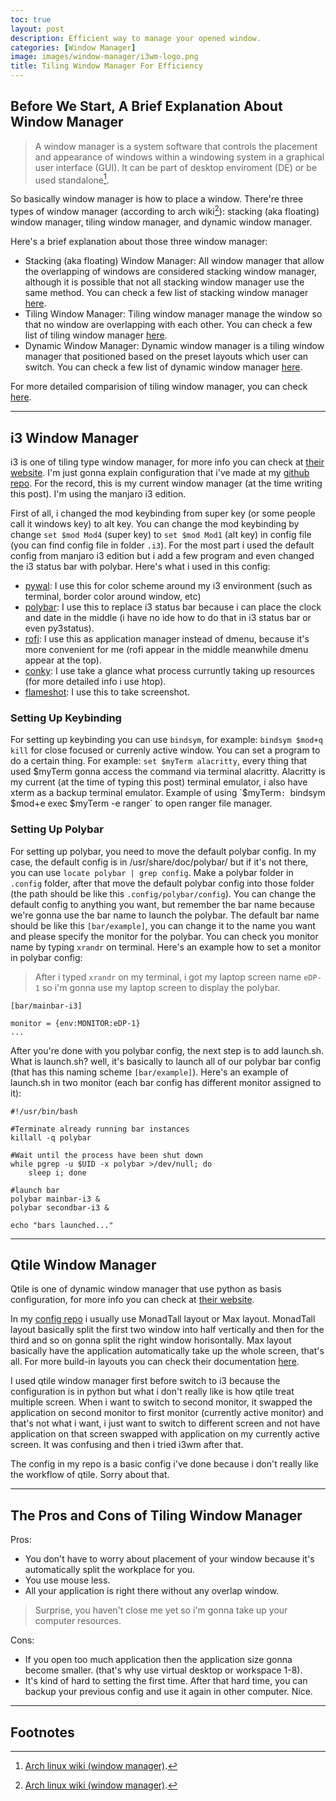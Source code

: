 ```yaml
---
toc: true
layout: post
description: Efficient way to manage your opened window.
categories: [Window Manager]
image: images/window-manager/i3wm-logo.png
title: Tiling Window Manager For Efficiency
---
```

## Before We Start, A Brief Explanation About Window Manager

>A window manager is a system software that controls the placement and appearance of windows within a windowing system in a graphical user interface (GUI). It can be part of desktop enviroment (DE) or be used standalone[^1].

So basically window manager is how to place a window. There're three types of window manager (according to arch wiki[^1]): stacking (aka floating) window manager, tiling window manager, and dynamic window manager.

Here's a brief explanation about those three window manager:
- Stacking (aka floating) Window Manager:
All window manager that allow the overlapping of windows are considered stacking window manager, although it is possible that not all stacking window manager use the same method. You can check a few list of stacking window manager [here](https://wiki.archlinux.org/index.php/window_manager#Stacking_window_managers).
- Tiling Window Manager:
Tiling window manager manage the window so that no window are overlapping with each other. You can check a few list of tiling window manager [here](https://wiki.archlinux.org/index.php/window_manager#Tiling_window_managers).
- Dynamic Window Manager:
Dynamic window manager is a tiling window manager that positioned based on the preset layouts which user can switch. You can check a few list of dynamic window manager [here](https://wiki.archlinux.org/index.php/window_manager#Dynamic_window_managers).

For more detailed comparision of tiling window manager, you can check [here](https://wiki.archlinux.org/index.php/Comparison_of_tiling_window_managers).

---

## i3 Window Manager
i3 is one of tiling type window manager, for more info you can check at [their website](https://i3wm.org/). I'm just gonna explain configuration that i've made at my [github repo](https://github.com/bruhtus/i3_config). For the record, this is my current window manager (at the time writing this post). I'm using the manjaro i3 edition.

First of all, i changed the mod keybinding from super key (or some people call it windows key) to alt key. You can change the mod keybinding by change `set $mod Mod4` (super key) to `set $mod Mod1` (alt key) in config file (you can find config file in folder `.i3`). For the most part i used the default config from manjaro i3 edition but i add a few program and even changed the i3 status bar with polybar. Here's what i used in this config:
- [pywal](https://github.com/dylanaraps/pywal): I use this for color scheme around my i3 environment (such as terminal, border color around window, etc)
- [polybar](https://github.com/polybar/polybar): I use this to replace i3 status bar because i can place the clock and date in the middle (i have no ide how to do that in i3 status bar or even py3status).
- [rofi](https://github.com/davatorium/rofi): I use this as application manager instead of dmenu, because it's more convenient for me (rofi appear in the middle meanwhile dmenu appear at the top).
- [conky](https://github.com/brndnmtthws/conky): I use take a glance what process curruntly taking up resources (for more detailed info i use htop).
- [flameshot](https://github.com/flameshot-org/flameshot): I use this to take screenshot.

### Setting Up Keybinding
For setting up keybinding you can use `bindsym`, for example: `bindsym $mod+q kill` for close focused or currenly active window. You can set a program to do a certain thing. For example: `set $myTerm alacritty`, every thing that used $myTerm gonna access the command via terminal alacritty. Alacritty is my current (at the time of typing this post) terminal emulator, i also have xterm as a backup terminal emulator. Example of using `$myTerm`: `bindsym $mod+e exec $myTerm -e ranger` to open ranger file manager.

### Setting Up Polybar
For setting up polybar, you need to move the default polybar config. In my case, the default config is in /usr/share/doc/polybar/ but if it's not there, you can use `locate polybar | grep config`. Make a polybar folder in `.config` folder, after that move the default polybar config into those folder (the path should be like this `.config/polybar/config`). You can change the default config to anything you want, but remember the bar name because we're gonna use the bar name to launch the polybar. The default bar name should be like this `[bar/example]`, you can change it to the name you want and please specify the monitor for the polybar. You can check you monitor name by typing `xrandr` on terminal. Here's an example how to set a monitor in polybar config: <br>
> After i typed `xrandr` on my terminal, i got my laptop screen name `eDP-1` so i'm gonna use my laptop screen to display the polybar.
```
[bar/mainbar-i3]

monitor = {env:MONITOR:eDP-1}
...
```

After you're done with you polybar config, the next step is to add launch.sh. What is launch.sh? well, it's basically to launch all of our polybar bar config (that has this naming scheme `[bar/example]`). Here's an example of launch.sh in two monitor (each bar config has different monitor assigned to it):
```
#!/usr/bin/bash

#Terminate already running bar instances
killall -q polybar

#Wait until the process have been shut down
while pgrep -u $UID -x polybar >/dev/null; do
    sleep i; done

#launch bar
polybar mainbar-i3 &
polybar secondbar-i3 &

echo "bars launched..."
```

---

## Qtile Window Manager
Qtile is one of dynamic window manager that use python as basis configuration, for more info you can check at [their website](https://qtile.org/).

In my [config repo](https://github.com/bruhtus/qtile_config) i usually use MonadTall layout or Max layout. MonadTall layout basically split the first two window into half vertically and then for the third and so on gonna split the right window horisontally. Max layout basically have the application automatically take up the whole screen, that's all. For more build-in layouts you can check their documentation [here](http://docs.qtile.org/en/latest/manual/ref/layouts.html?highlight=layouts).

I used qtile window manager first before switch to i3 because the configuration is in python but what i don't really like is how qtile treat multiple screen. When i want to switch to second monitor, it swapped the application on second monitor to first monitor (currently active monitor) and that's not what i want, i just want to switch to different screen and not have application on that screen swapped with application on my currently active screen. It was confusing and then i tried i3wm after that.

The config in my repo is a basic config i've done because i don't really like the workflow of qtile. Sorry about that.

---

## The Pros and Cons of Tiling Window Manager
Pros:
- You don't have to worry about placement of your window because it's automatically split the workplace for you.
- You use mouse less.
- All your application is right there without any overlap window.
> Surprise, you haven't close me yet so i'm gonna take up your computer resources.

Cons:
- If you open too much application then the application size gonna become smaller. (that's why use virtual desktop or workspace 1-8).
- It's kind of hard to setting the first time. After that hard time, you can backup your previous config and use it again in other computer. Nice.

---

## Footnotes
[^1]: [Arch linux wiki (window manager)](https://wiki.archlinux.org/index.php/window_manager).
